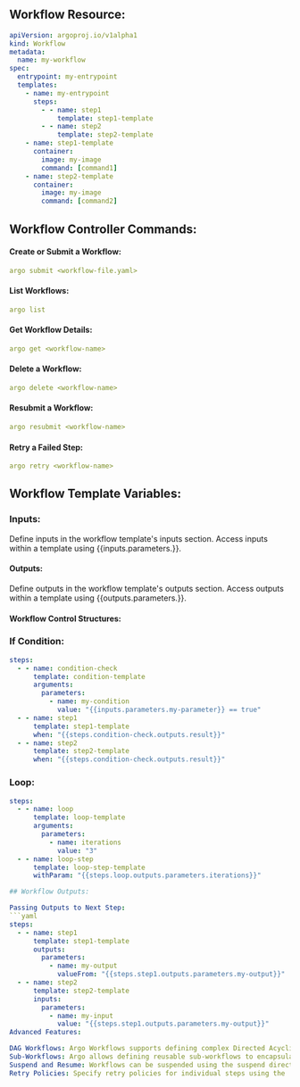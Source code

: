 
## Workflow Resource:

```yaml
apiVersion: argoproj.io/v1alpha1
kind: Workflow
metadata:
  name: my-workflow
spec:
  entrypoint: my-entrypoint
  templates:
    - name: my-entrypoint
      steps:
        - - name: step1
            template: step1-template
        - - name: step2
            template: step2-template
    - name: step1-template
      container:
        image: my-image
        command: [command1]
    - name: step2-template
      container:
        image: my-image
        command: [command2]
```
## Workflow Controller Commands:

#### Create or Submit a Workflow:

```yaml
argo submit <workflow-file.yaml>
```
#### List Workflows:
```yaml
argo list
```
#### Get Workflow Details:
```yaml
argo get <workflow-name>
```
#### Delete a Workflow:
```yaml
argo delete <workflow-name>
````
#### Resubmit a Workflow:
```yaml
argo resubmit <workflow-name>
```
#### Retry a Failed Step:
```yaml
argo retry <workflow-name>
```

## Workflow Template Variables:

### Inputs:

Define inputs in the workflow template's inputs section.
Access inputs within a template using {{inputs.parameters.<parameter-name>}}.

#### Outputs:

Define outputs in the workflow template's outputs section.
Access outputs within a template using {{outputs.parameters.<parameter-name>}}.
#### Workflow Control Structures:

### If Condition:

```yaml
steps:
  - - name: condition-check
      template: condition-template
      arguments:
        parameters:
          - name: my-condition
            value: "{{inputs.parameters.my-parameter}} == true"
  - - name: step1
      template: step1-template
      when: "{{steps.condition-check.outputs.result}}"
  - - name: step2
      template: step2-template
      when: "{{steps.condition-check.outputs.result}}"
```
### Loop:

```yaml
steps:
  - - name: loop
      template: loop-template
      arguments:
        parameters:
          - name: iterations
            value: "3"
  - - name: loop-step
      template: loop-step-template
      withParam: "{{steps.loop.outputs.parameters.iterations}}"

## Workflow Outputs:

Passing Outputs to Next Step:
```yaml
steps:
  - - name: step1
      template: step1-template
      outputs:
        parameters:
          - name: my-output
            valueFrom: "{{steps.step1.outputs.parameters.my-output}}"
  - - name: step2
      template: step2-template
      inputs:
        parameters:
          - name: my-input
            value: "{{steps.step1.outputs.parameters.my-output}}"
Advanced Features:

DAG Workflows: Argo Workflows supports defining complex Directed Acyclic Graph (DAG) workflows using the dag template.
Sub-Workflows: Argo allows defining reusable sub-workflows to encapsulate and reuse common logic.
Suspend and Resume: Workflows can be suspended using the suspend directive and resumed using the resume command.
Retry Policies: Specify retry policies for individual steps using the
